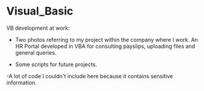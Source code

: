 # Visual_Basic

VB development at work:

- Two photos referring to my project within the company where I work. An HR Portal developed in VBA for consulting payslips, uploading files and general queries.

- Some scripts for future projects.

-A lot of code I couldn't include here because it contains sensitive information.
